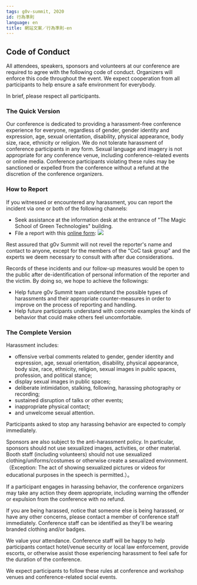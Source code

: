 ```yaml
---
tags: g0v-summit, 2020
id: 行為準則
language: en
title: 網站文案／行為準則-en
---
```


## Code of Conduct

All attendees, speakers, sponsors and volunteers at our conference are required to agree with the following code of conduct. Organizers will enforce this code throughout the event. We expect cooperation from all participants to help ensure a safe environment for everybody.

In brief, please respect all participants.

### The Quick Version
Our conference is dedicated to providing a harassment-free conference experience for everyone, regardless of gender, gender identity and expression, age, sexual orientation, disability, physical appearance, body size, race, ethnicity or religion. We do not tolerate harassment of conference participants in any form. Sexual language and imagery is not appropriate for any conference venue, including conference-related events or online media. Conference participants violating these rules may be sanctioned or expelled from the conference without a refund at the discretion of the conference organizers.

### How to Report
If you witnessed or encountered any harassment, you can report the incident via one or both of the following channels:
- Seek assistance at the information desk at the entrance of "The Magic School of Green Technologies" building.
- File a report with this [online form](https://docs.google.com/forms/d/e/1FAIpQLSdK8N0kXpLhMfmjiNz-uzuzpnAVX6QI4-ubu1NkX9bG7bNZ4g/viewform):
![](https://s3-ap-northeast-1.amazonaws.com/g0v-hackmd-images/uploads/upload_6fd9c157c06e02886b52dae4037a9f2b.png)

Rest assured that g0v Summit will not reveil the reporter's name and contact to anyone, except for the members of the "CoC task group" and the experts we deem necessary to consult with after due considerations.

Records of these incidents and our follow-up measures would be open to the public after de-identification of personal information of the reporter and the victim. By doing so, we hope to achieve the followings:

- Help future g0v Summit team understand the possible types of harassments and their appropriate counter-measures in order to improve on the process of reporting and handling.
- Help future participants understand with concrete examples the kinds of behavior that could make others feel uncomfortable.

### The Complete Version
Harassment includes:
- offensive verbal comments related to gender, gender identity and expression, age, sexual orientation, disability, physical appearance, body size, race, ethnicity, religion,  sexual images in public spaces, profession, and political stance; 
- display sexual images in public spaces;
- deliberate intimidation, stalking, following, harassing photography or recording; 
- sustained disruption of talks or other events;
- inappropriate physical contact;
- and unwelcome sexual attention.

Participants asked to stop any harassing behavior are expected to comply immediately.

Sponsors are also subject to the anti-harassment policy. In particular, sponsors should not use sexualized images, activities, or other material. Booth staff (including volunteers) should not use sexualized clothing/uniforms/costumes or otherwise create a sexualized environment.（Exception: The act of showing sexualized pictures or videos for educational purposes in the speech is permitted.）。

If a participant engages in harassing behavior, the conference organizers may take any action they deem appropriate, including warning the offender or expulsion from the conference with no refund.

If you are being harassed, notice that someone else is being harassed, or have any other concerns, please contact a member of conference staff immediately. Conference staff can be identified as they'll be wearing branded clothing and/or badges.

We value your attendance. Conference staff will be happy to help participants contact hotel/venue security or local law enforcement, provide escorts, or otherwise assist those experiencing harassment to feel safe for the duration of the conference. 

We expect participants to follow these rules at conference and workshop venues and conference-related social events.

